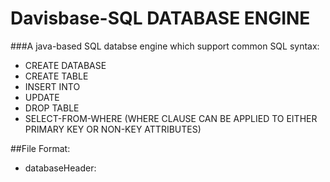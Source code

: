 # Davisbase-SQL DATABASE ENGINE

###A java-based SQL databse engine which support common SQL syntax:
- CREATE DATABASE
- CREATE TABLE
- INSERT INTO
- UPDATE
- DROP TABLE
- SELECT-FROM-WHERE (WHERE CLAUSE CAN BE APPLIED TO EITHER PRIMARY KEY OR NON-KEY ATTRIBUTES)

##File Format:
- databaseHeader:
